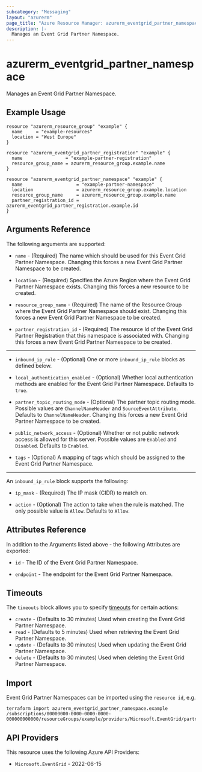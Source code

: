 ```yaml
---
subcategory: "Messaging"
layout: "azurerm"
page_title: "Azure Resource Manager: azurerm_eventgrid_partner_namespace"
description: |-
  Manages an Event Grid Partner Namespace.
---
```


# azurerm_eventgrid_partner_namespace

Manages an Event Grid Partner Namespace.

## Example Usage

```hcl
resource "azurerm_resource_group" "example" {
  name     = "example-resources"
  location = "West Europe"
}

resource "azurerm_eventgrid_partner_registration" "example" {
  name                = "example-partner-registration"
  resource_group_name = azurerm_resource_group.example.name
}

resource "azurerm_eventgrid_partner_namespace" "example" {
  name                    = "example-partner-namespace"
  location                = azurerm_resource_group.example.location
  resource_group_name     = azurerm_resource_group.example.name
  partner_registration_id = azurerm_eventgrid_partner_registration.example.id
}
```

## Arguments Reference

The following arguments are supported:

* `name` - (Required) The name which should be used for this Event Grid Partner Namespace. Changing this forces a new Event Grid Partner Namespace to be created.

* `location` - (Required) Specifies the Azure Region where the Event Grid Partner Namespace exists. Changing this forces a new resource to be created.

* `resource_group_name` - (Required) The name of the Resource Group where the Event Grid Partner Namespace should exist. Changing this forces a new Event Grid Partner Namespace to be created.

* `partner_registration_id` - (Required) The resource Id of the Event Grid Partner Registration that this namespace is associated with. Changing this forces a new Event Grid Partner Namespace to be created.

---

* `inbound_ip_rule` - (Optional) One or more `inbound_ip_rule` blocks as defined below.

* `local_authentication_enabled` - (Optional) Whether local authentication methods are enabled for the Event Grid Partner Namespace. Defaults to `true`.

* `partner_topic_routing_mode` - (Optional) The partner topic routing mode. Possible values are `ChannelNameHeader` and `SourceEventAttribute`. Defaults to `ChannelNameHeader`. Changing this forces a new Event Grid Partner Namespace to be created.

* `public_network_access` - (Optional) Whether or not public network access is allowed for this server. Possible values are `Enabled` and `Disabled`. Defaults to `Enabled`.

* `tags` - (Optional) A mapping of tags which should be assigned to the Event Grid Partner Namespace.

---

An `inbound_ip_rule` block supports the following:

* `ip_mask` - (Required) The IP mask (CIDR) to match on.

* `action` - (Optional) The action to take when the rule is matched. The only possible value is `Allow`. Defaults to `Allow`.

## Attributes Reference

In addition to the Arguments listed above - the following Attributes are exported:

* `id` - The ID of the Event Grid Partner Namespace.

* `endpoint` - The endpoint for the Event Grid Partner Namespace.

## Timeouts

The `timeouts` block allows you to specify [timeouts](https://www.terraform.io/language/resources/syntax#operation-timeouts) for certain actions:

* `create` - (Defaults to 30 minutes) Used when creating the Event Grid Partner Namespace.
* `read` - (Defaults to 5 minutes) Used when retrieving the Event Grid Partner Namespace.
* `update` - (Defaults to 30 minutes) Used when updating the Event Grid Partner Namespace.
* `delete` - (Defaults to 30 minutes) Used when deleting the Event Grid Partner Namespace.

## Import

Event Grid Partner Namespaces can be imported using the `resource id`, e.g.

```shell
terraform import azurerm_eventgrid_partner_namespace.example /subscriptions/00000000-0000-0000-0000-000000000000/resourceGroups/example/providers/Microsoft.EventGrid/partnerNamespaces/example
```

## API Providers
<!-- This section is generated, changes will be overwritten -->
This resource uses the following Azure API Providers:

* `Microsoft.EventGrid` - 2022-06-15
